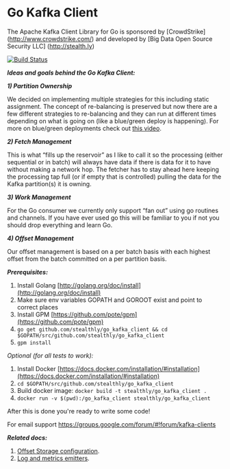 Go Kafka Client
===============

The Apache Kafka Client Library for Go is sponsored by [CrowdStrike] (http://www.crowdstrike.com/) and developed by [Big Data Open Source Security LLC] (http://stealth.ly)

[![Build Status](https://travis-ci.org/stealthly/go_kafka_client.svg?branch=master)](https://travis-ci.org/stealthly/go_kafka_client)

***Ideas and goals behind the Go Kafka Client:***
 

***1) Partition Ownership***

We decided on implementing multiple strategies for this including static assignment. The concept of re-balancing is preserved but now there are a few different strategies to re-balancing and they can run at different times depending on what is going on (like a blue/green deploy is happening). For more on blue/green deployments check out [this video](https://www.youtube.com/watch?v=abK2Q_aecxY).
 
***2) Fetch Management***

This is what “fills up the reservoir” as I like to call it so the processing (either sequential or in batch) will always have data if there is data for it to have without making a network hop. The fetcher has to stay ahead here keeping the processing tap full (or if empty that is controlled) pulling the data for the Kafka partition(s) it is owning.
 
***3) Work Management***

For the Go consumer we currently only support “fan out” using go routines and channels. If you have ever used go this will be familiar to you if not you should drop everything and learn Go.
 
***4) Offset Management***

Our offset management is based on a per batch basis with each highest offset from the batch committed on a per partition basis.

***Prerequisites:***

1. Install Golang [http://golang.org/doc/install](http://golang.org/doc/install)
2. Make sure env variables GOPATH and GOROOT exist and point to correct places
3. Install GPM [https://github.com/pote/gpm](https://github.com/pote/gpm)
4. `go get github.com/stealthly/go_kafka_client && cd $GOPATH/src/github.com/stealthly/go_kafka_client`
5. `gpm install`

*Optional (for all tests to work):*

1. Install Docker [https://docs.docker.com/installation/#installation](https://docs.docker.com/installation/#installation)
2. `cd $GOPATH/src/github.com/stealthly/go_kafka_client`
3. Build docker image: `docker build -t stealthly/go_kafka_client .`
4. `docker run -v $(pwd):/go_kafka_client stealthly/go_kafka_client`

After this is done you're ready to write some code!

For email support https://groups.google.com/forum/#!forum/kafka-clients

***Related docs:***

1. [Offset Storage configuration](https://github.com/stealthly/go_kafka_client/blob/master/docs/offset_storage.md).
2. [Log and metrics emitters](https://github.com/stealthly/go_kafka_client/blob/master/docs/emitters.md).
